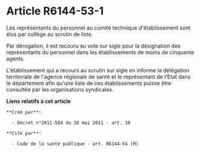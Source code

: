 # Article R6144-53-1

Les représentants du personnel au comité technique d'établissement sont élus par collège au scrutin de liste.

Par dérogation, il est recouru au vote sur sigle pour la désignation des représentants du personnel dans les établissements
de moins de cinquante agents.

L'établissement qui a recours au scrutin sur sigle en informe la délégation territoriale de l'agence régionale de santé et le
représentant de l'Etat dans le département afin qu'une liste de ces établissements puisse être consultée par les
organisations syndicales.

**Liens relatifs à cet article**

	**Créé par**:

	  - Décret n°2011-584 du 26 mai 2011 - art. 10

	**Cité par**:

	  - Code de la santé publique - art. R6144-54 (M)
